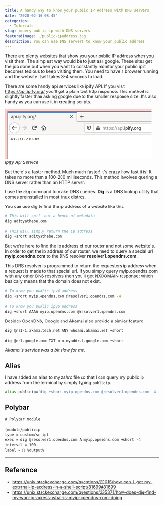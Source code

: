 ```yaml
---
title: A handy way to know your public IP Address with DNS servers
date: '2020-02-10 08:45'
categories:
  - Tutorials
slug: /query-public-ip-with-DNS-servers
featuredImage: ./public-ipaddress.jpg
description: You can use DNS servers to know your public address
---
```


There are plenty websites that show you your public IP address when you visit them. The simplest way would be to just ask google. These sites get the job done but when you want to constantly monitor your public ip it becomes tedious to keep visiting them. You need to have a browser running and the website itself takes 3-4 seconds to load.

There are some handy api services like ipify API. If you visit https://api.ipify.org/ you'll get a plain text http response. This method is slightly faster than asking google due to the smaller response size. It's also handy as you can use it in creating scripts.

![](./ipify.jpg)
_Ipify Api Service_

But there's a faster method. Much much faster! It's crazy how fast it is! It takes no more than a 100-200 milliseconds. This method involves quering a DNS server rather than an HTTP server.

I use the `dig` command to make DNS queries. **Dig** is a DNS lookup utility that comes preinstalled in most linux distros.

You can use dig to find the ip address of a website like this.

```bash
# This will spill out a bunch of metadata
dig adityathebe.com

# This will simply return the ip address
dig +short adityathebe.com
```

But we're here to find the ip address of our router and not some website's. In order to get the ip address of our router, we need to query a special url **myip.opendns.com** to the DNS resolver **resolver1.opendns.com**.

This DNS resolver is programmed to return the requesters ip address when a request is made to that special url. If you simply query myip.opendns.com with any other DNS resolvers then you'll get NXDOMAIN response; which basically means that the domain does not exist.

```bash
# To know you public ipv4 address
dig +short myip.opendns.com @resolver1.opendns.com -4

# To know you public ipv6 address
dig +short AAAA myip.opendns.com @resolver1.opendns.com
```

Besides OpenDNS, Google and Akamai also provide a similar feature

```bash
dig @ns1-1.akamaitech.net ANY whoami.akamai.net +short

dig @ns1.google.com TXT o-o.myaddr.l.google.com +short
```

_Akamai's service was a bit slow for me._

## Alias

I have added an alias to my _zshrc_ file so that I can query my public ip address from the terminal by simply typing `publicip`.

```bash
alias publicip='dig +short myip.opendns.com @resolver1.opendns.com -4'
```

## Polybar

```txt
# Polybar module

[module/publicip]
type = custom/script
exec = dig @resolver1.opendns.com A myip.opendns.com +short -4
interval = 100
label =  %output%
```

---

## Reference

- https://unix.stackexchange.com/questions/22615/how-can-i-get-my-external-ip-address-in-a-shell-script/81699#81699
- https://unix.stackexchange.com/questions/335371/how-does-dig-find-my-wan-ip-adress-what-is-myip-opendns-com-doing
